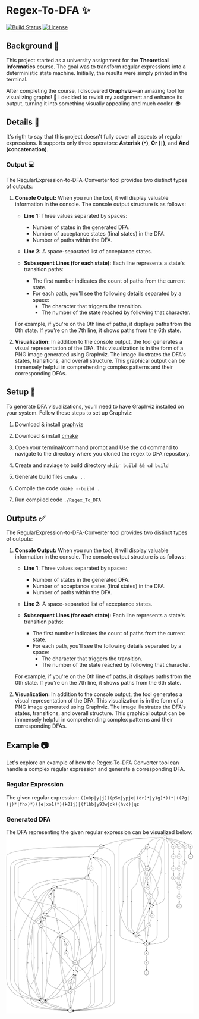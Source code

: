 # Regex-To-DFA ✨

[![Build Status](https://img.shields.io/badge/build-passing-brightgreen)](https://github.com/Toms343/Regex-To-DFA)
[![License](https://img.shields.io/badge/license-MIT-blue)](https://github.com/Toms343/Regex-To-DFA/blob/main/LICENSE)

## Background 🤯

This project started as a university assignment for the **Theoretical Informatics** course. The goal was to transform regular expressions into a deterministic state machine. Initially, the results were simply printed in the terminal.  

After completing the course, I discovered **Graphviz**—an amazing tool for visualizing graphs! 🌟 I decided to revisit my assignment and enhance its output, turning it into something visually appealing and much cooler. 😎  

## Details 🧐

It's rigth to say that this project doesn't fully cover all aspects of regular expressions. It supports only three operators: **Asterisk (`*`)**, **Or (`|`)**, and **And (concatenation)**.  

### Output 💻

The RegularExpression-to-DFA-Converter tool provides two distinct types of outputs:

1. **Console Output:** When you run the tool, it will display valuable information in the console. The console output structure is as follows:

   - **Line 1:** Three values separated by spaces:
     - Number of states in the generated DFA.
     - Number of acceptance states (final states) in the DFA.
     - Number of paths within the DFA.

   - **Line 2:** A space-separated list of acceptance states.

   - **Subsequent Lines (for each state):** Each line represents a state's transition paths:
     - The first number indicates the count of paths from the current state.
     - For each path, you'll see the following details separated by a space:
       - The character that triggers the transition.
       - The number of the state reached by following that character.

   For example, if you're on the 0th line of paths, it displays paths from the 0th state. If you're on the 7th line, it shows paths from the 6th state.

2. **Visualization:** In addition to the console output, the tool generates a visual representation of the DFA. This visualization is in the form of a PNG image generated using Graphviz. The image illustrates the DFA's states, transitions, and overall structure. This graphical output can be immensely helpful in comprehending complex patterns and their corresponding DFAs.


## Setup 🌱 

To generate DFA visualizations, you'll need to have Graphviz installed on your system. Follow these steps to set up Graphviz:

1. Download & install [graphviz](https://graphviz.org/download/)

2. Download & install [cmake](https://cmake.org/download/)

3. Open your terminal/command prompt and Use the cd command to navigate to the directory where you cloned the regex to DFA repository.

4. Create and naviage to build directory `mkdir build && cd build`

5. Generate build files `cmake ..`

6. Compile the code `cmake --build .`

7. Run compiled code `./Regex_To_DFA`

## Outputs ✅

The RegularExpression-to-DFA-Converter tool provides two distinct types of outputs:

1. **Console Output:** When you run the tool, it will display valuable information in the console. The console output structure is as follows:

   - **Line 1:** Three values separated by spaces:
     - Number of states in the generated DFA.
     - Number of acceptance states (final states) in the DFA.
     - Number of paths within the DFA.

   - **Line 2:** A space-separated list of acceptance states.

   - **Subsequent Lines (for each state):** Each line represents a state's transition paths:
     - The first number indicates the count of paths from the current state.
     - For each path, you'll see the following details separated by a space:
       - The character that triggers the transition.
       - The number of the state reached by following that character.

   For example, if you're on the 0th line of paths, it displays paths from the 0th state. If you're on the 7th line, it shows paths from the 6th state.

2. **Visualization:** In addition to the console output, the tool generates a visual representation of the DFA. This visualization is in the form of a PNG image generated using Graphviz. The image illustrates the DFA's states, transitions, and overall structure. This graphical output can be immensely helpful in comprehending complex patterns and their corresponding DFAs.

## Example 📷

Let's explore an example of how the Regex-To-DFA Converter tool can handle a complex regular expression and generate a corresponding DFA.

### Regular Expression
The given regular expression: `((u8p|y|j)((p5x|ypje|(dr)*|y1g)*))*|((7g|(j)*|fhx)*)((e|xo1)*)(k01j)|(flbb|y93w|dk)(hvd)|qz`

### Generated DFA
The DFA representing the given regular expression can be visualized below:
![Generated DFA](https://github.com/TomC333/Regex-To-DFA/blob/main/dfa.png)
